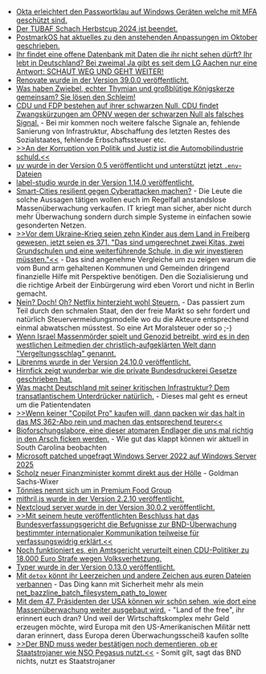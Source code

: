 * [Okta erleichtert den Passwortklau auf Windows Geräten welche mit MFA geschützt sind.](https://blog.fefe.de/?ts=99d66c74)
* [Der TUBAF Schach Herbstcup 2024 ist beendet.](https://www.tubaf.plus/post/das-war-der-erste-tubaf-schach-herbstcup-2024)
* [PostmarkOS hat aktuelles zu den anstehenden Anpassungen im Oktober geschrieben.](https://postmarketos.org/blog/2024/11/04/pmOS-update-2024-10/)
* [Ihr findet eine offene Datenbank mit Daten die ihr nicht sehen dürft? Ihr lebt in Deutschland? Bei zweimal Ja gibt es seit dem LG Aachen nur eine Antwort: SCHAUT WEG UND GEHT WEITER!](https://blog.fefe.de/?ts=99d611bd)
* [Renovate wurde in der Version 39.0.0 veröffentlicht.](https://blog.fefe.de/?ts=99d611bd)
* [Was haben Zwiebel, echter Thymian und großblütige Königskerze gemeinsam? Sie lösen den Schleim!](https://www.kostbarenatur.net/schleimloesende-hausmittel/)
* [CDU und FDP bestehen auf ihrer schwarzen Null. CDU findet Zwangskürzungen am ÖPNV wegen der schwarzen Null als falsches Signal.](https://blog.fefe.de/?ts=99d62358) - Bei mir kommen noch weitere falsche Signale an, fehlende Sanierung von Infrastruktur, Abschaffung des letzten Restes des Sozialstaates, fehlende Erbschaftssteuer etc.
* [>>An der Korruption von Politik und Justiz ist die Automobilindustrie schuld.<<](https://blog.fefe.de/?ts=99d61f26)
* [uv wurde in der Version 0.5 veröffentlicht und unterstützt jetzt `.env`-Dateien](https://github.com/astral-sh/uv/releases/tag/0.5)
* [label-studio wurde in der Version 1.14.0 veröffentlicht.](https://github.com/HumanSignal/label-studio/releases/tag/1.14.0)
* [Smart-Cities resilient gegen Cyberattacken machen?](https://www.borncity.com/blog/2024/11/05/smart-cities-gegen-cyberattacken-resilient-machen/) - Die Leute die solche Aussagen tätigen wollen euch im Regelfall anstandslose Massenüberwachung verkaufen. IT kriegt man sicher, aber nicht durch mehr Überwachung sondern durch simple Systeme in einfachen sowie gesonderten Netzen.
* [>>Vor dem Ukraine-Krieg seien zehn Kinder aus dem Land in Freiberg gewesen, jetzt seien es 371. "Das sind umgerechnet zwei Kitas, zwei Grundschulen und eine weiterführende Schule, in die wir investieren müssten."<<](https://www.mdr.de/nachrichten/sachsen/chemnitz/freiberg/treffen-buergermeister-mittelsachsen-migration-100.html) - Das sind angenehme Vergleiche um zu zeigen warum die vom Bund arm gehaltenen Kommunen und Gemeinden dringend finanzielle Hilfe mit Perspektive benötigen. Den die Sozialisierung und die richtige Arbeit der Einbürgerung wird eben Vorort und nicht in Berlin gemacht.
* [Nein? Doch! Oh? Netflix hinterzieht wohl Steuern.](https://blog.fefe.de/?ts=99d4f229) - Das passiert zum Teil durch den schmalen Staat, den der freie Markt so sehr fordert und natürlich Steuervermeidungsmodelle wo du die Akteure entsprechend einmal abwatschen müsstest. So eine Art Moralsteuer oder so ;-)
* [Wenn Israel Massenmörder spielt und Genozid betreibt, wird es in den westlichen Leitmedien der christlich-aufgeklärten Welt dann "Vergeltungsschlag" genannt.](https://blog.fefe.de/?ts=99d4d01c)
* [Librenms wurde in der Version 24.10.0 veröffentlicht.](https://github.com/librenms/librenms/releases/tag/24.10.0)
* [Hirnfick zeigt wunderbar wie die private Bundesdruckerei Gesetze geschrieben hat.](https://tuxproject.de/blog/2024/11/liegengebliebenes-vom-5-november-2024/)
* [Was macht Deutschland mit seiner kritischen Infrastruktur? Dem transatlantischem Unterdrücker natürlich.](https://www.borncity.com/blog/2024/11/05/us-finanzinvestor-will-klinik-software-spezialist-nexus-ag-uebernehmen/) - Dieses mal geht es erneut um die Patientendaten
* [>>Wenn keiner "Copilot Pro" kaufen will, dann packen wir das halt in das MS 362-Abo rein und machen das entsprechend teurer<<](https://blog.fefe.de/?ts=99d27d7a)
* [Bioforschungslabore, eine dieser atomaren Endlager die uns mal richtig in den Arsch ficken werden.](https://blog.fefe.de/?ts=99d274cb) - Wie gut das klappt können wir aktuell in South Carolina beobachten
* [Microsoft patched ungefragt Windows Server 2022 auf Windows Server 2025](https://blog.fefe.de/?ts=99d2711c)
* [Scholz neuer Finanzminister kommt direkt aus der Hölle](https://blog.fefe.de/?ts=99d24f3e) - Goldman Sachs-Wixer
* [Tönnies nennt sich um in Premium Food Group](https://blog.fefe.de/?ts=99d5a613)
* [mithril.js wurde in der Version 2.2.10 veröffentlicht.](https://github.com/MithrilJS/mithril.js/releases/tag/v2.2.10)
* [Nextcloud server wurde in der Version 30.0.2 veröffentlicht.](https://github.com/nextcloud/server/releases/tag/v30.0.2)
* [>>Mit seinem heute veröffentlichten Beschluss hat das Bundesverfassungsgericht die Befugnisse zur BND-Überwachung bestimmter internationaler Kommunikation teilweise für verfassungswidrig erklärt.<<](https://netzpolitik.org/2024/verfassungswidrig-bnd-muss-kommunikations-ueberwachung-einschraenken/)
* [Noch funktioniert es, ein Amtsgericht verurteilt einen CDU-Politiker zu 18.000 Euro Strafe wegen Volksverhetzung.](https://blog.fefe.de/?ts=99d31704)
* [Typer wurde in der Version 0.13.0 veröffentlicht.](https://github.com/fastapi/typer/releases/tag/0.13.0)
* [Mit `detox` könnt ihr Leerzeichen und andere Zeichen aus euren Dateien verbannen](https://www.putorius.net/linux-detox-clean-up-filenames-with-space-and-special-characters.html) - Das Ding kann mit Sicherheit mehr als mein [net_bazzline_batch_filesystem_path_to_lower](https://github.com/stevleibelt/shell_config/blob/master/_source/function/function.sh#L186)
* [Mit dem 47. Präsidenten der USA können wir schön sehen, wie dort eine Massenüberwachung weiter ausgebaut wird.](https://netzpolitik.org/2024/us-praesidentschaft-was-trump-mit-dem-tech-sektor-anstellen-koennte/) - "Land of the free", ihr erinnert euch dran? Und weil der Wirtschaftskomplex mehr Geld erzeugen möchte, wird Europa mit den US-Amerikanischen Militär nett daran erinnert, dass Europa deren Überwachungsscheiß kaufen sollte
* [>>Der BND muss weder bestätigen noch dementieren, ob er Staatstrojaner wie NSO Pegasus nutzt.<<](https://netzpolitik.org/2024/bundesverwaltungsgericht-bnd-darf-zu-staatstrojanern-wie-pegasus-schweigen/) - Somit gilt, sagt das BND nichts, nutzt es Staatstrojaner
